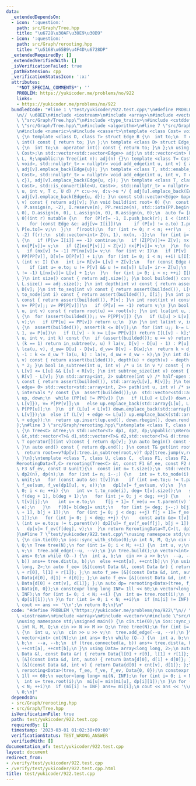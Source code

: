 ```yaml
---
data:
  _extendedDependsOn:
  - icon: ':question:'
    path: src/Graph/Tree.hpp
    title: "\u6728\u30AF\u30E9\u30B9"
  - icon: ':question:'
    path: src/Graph/rerooting.hpp
    title: "\u5168\u65B9\u4F4D\u6728DP"
  _extendedRequiredBy: []
  _extendedVerifiedWith: []
  _isVerificationFailed: true
  _pathExtension: cpp
  _verificationStatusIcon: ':x:'
  attributes:
    '*NOT_SPECIAL_COMMENTS*': ''
    PROBLEM: https://yukicoder.me/problems/no/922
    links:
    - https://yukicoder.me/problems/no/922
  bundledCode: "#line 1 \"test/yukicoder/922.test.cpp\"\n#define PROBLEM \"https://yukicoder.me/problems/no/922\"\
    \n// \u68EE\n#include <iostream>\n#include <array>\n#include <vector>\n#line 2\
    \ \"src/Graph/Tree.hpp\"\n#include <type_traits>\n#include <cstddef>\n#line 5\
    \ \"src/Graph/Tree.hpp\"\n#include <algorithm>\n#line 7 \"src/Graph/Tree.hpp\"\
    \n#include <numeric>\n#include <cassert>\ntemplate <class Cost= void> class Tree\
    \ {\n template <class D, class T> struct Edge_B {\n  int to;\n  T cost;\n  operator\
    \ int() const { return to; }\n };\n template <class D> struct Edge_B<D, void>\
    \ {\n  int to;\n  operator int() const { return to; }\n };\n using Edge= Edge_B<void,\
    \ Cost>;\n std::vector<std::vector<Edge>> adj;\n std::vector<int> P, PP, D, I,\
    \ L, R;\npublic:\n Tree(int n): adj(n) {}\n template <class T= Cost, std::enable_if_t<std::is_same_v<T,\
    \ void>, std::nullptr_t> = nullptr> void add_edge(int u, int v) { adj[u].emplace_back(Edge{v}),\
    \ adj[v].emplace_back(Edge{u}); }\n template <class T, std::enable_if_t<std::is_convertible_v<T,\
    \ Cost>, std::nullptr_t> = nullptr> void add_edge(int u, int v, T c) { adj[u].emplace_back(Edge{v,\
    \ c}), adj[v].emplace_back(Edge{u, c}); }\n template <class T, class U, std::enable_if_t<std::conjunction_v<std::is_convertible<T,\
    \ Cost>, std::is_convertible<U, Cost>>, std::nullptr_t> = nullptr> void add_edge(int\
    \ u, int v, T c, U d) /* c:u->v, d:v->u */ { adj[u].emplace_back(Edge{v, c}),\
    \ adj[v].emplace_back(Edge{u, d}); }\n const std::vector<Edge> &operator[](int\
    \ v) const { return adj[v]; }\n void build(int root= 0) {\n  const int n= adj.size();\n\
    \  P.assign(n, -2), I.reserve(n), PP.resize(n), std::iota(PP.begin(), PP.end(),\
    \ 0), D.assign(n, 0), L.assign(n, 0), R.assign(n, 0);\n  auto f= [&, i= 0, v=\
    \ 0](int r) mutable {\n   for (P[r]= -1, I.push_back(r); i < (int)I.size(); ++i)\n\
    \    for (const Edge &e: adj[v= I[i]])\n     if (P[v] != e.to) I.push_back(e.to),\
    \ P[e.to]= v;\n  };\n  f(root);\n  for (int r= 0; r < n; ++r)\n   if (P[r] ==\
    \ -2) f(r);\n  std::vector<int> Z(n, 1), nx(n, -1);\n  for (int i= n, v; i--;)\
    \ {\n   if (P[v= I[i]] == -1) continue;\n   if (Z[P[v]]+= Z[v]; nx[P[v]] == -1)\
    \ nx[P[v]]= v;\n   if (Z[nx[P[v]]] < Z[v]) nx[P[v]]= v;\n  }\n  for (int v: I)\n\
    \   if (nx[v] != -1) PP[nx[v]]= v;\n  for (int v: I)\n   if (P[v] != -1) PP[v]=\
    \ PP[PP[v]], D[v]= D[P[v]] + 1;\n  for (int i= 0; i < n; ++i) L[I[i]]= i;\n  for\
    \ (int v: I) {\n   int ir= R[v]= L[v] + Z[v];\n   for (const Edge &e: adj[v])\n\
    \    if (int u= e.to; u != P[v] && u != nx[v]) L[u]= ir-= Z[u];\n   if (nx[v]\
    \ != -1) L[nx[v]]= L[v] + 1;\n  }\n  for (int i= 0; i < n; ++i) I[L[i]]= i;\n\
    \ }\n int size() const { return adj.size(); }\n bool builded() const { return\
    \ L.size() == adj.size(); }\n int depth(int v) const { return assert(builded()),\
    \ D[v]; }\n int to_seq(int v) const { return assert(builded()), L[v]; }\n int\
    \ to_node(int i) const { return assert(builded()), I[i]; }\n int parent(int v)\
    \ const { return assert(builded()), P[v]; }\n int root(int v) const {\n  for (assert(builded()),\
    \ v= PP[v];; v= PP[P[v]])\n   if (P[v] == -1) return v;\n }\n bool connected(int\
    \ u, int v) const { return root(u) == root(v); }\n int lca(int u, int v) const\
    \ {\n  for (assert(builded());; v= P[PP[v]]) {\n   if (L[u] > L[v]) std::swap(u,\
    \ v);\n   if (PP[u] == PP[v]) return u;\n  }\n }\n int la(int v, int k) const\
    \ {\n  assert(builded()), assert(k <= D[v]);\n  for (int u;; k-= L[v] - L[u] +\
    \ 1, v= P[u])\n   if (L[v] - k >= L[u= PP[v]]) return I[L[v] - k];\n }\n int jump(int\
    \ u, int v, int k) const {\n  if (assert(builded()); u == v) return -1;\n  if\
    \ (k == 1) return in_subtree(v, u) ? la(v, D[v] - D[u] - 1) : P[u];\n  int w=\
    \ lca(u, v), d_uw= D[u] - D[w], d_vw= D[v] - D[w];\n  return k > d_uw + d_vw ?\
    \ -1 : k <= d_uw ? la(u, k) : la(v, d_uw + d_vw - k);\n }\n int dist(int u, int\
    \ v) const { return assert(builded()), depth(u) + depth(v) - depth(lca(u, v))\
    \ * 2; }\n bool in_subtree(int u, int v) /* u is in v */ const { return assert(builded()),\
    \ L[v] <= L[u] && L[u] < R[v]; }\n int subtree_size(int v) const { return assert(builded()),\
    \ R[v] - L[v]; }\n std::array<int, 2> subtree(int v) /* half-open interval */\
    \ const { return assert(builded()), std::array{L[v], R[v]}; }\n template <bool\
    \ edge= 0> std::vector<std::array<int, 2>> path(int u, int v) /* sequence of closed\
    \ intervals */ const {\n  assert(builded());\n  std::vector<std::array<int, 2>>\
    \ up, down;\n  while (PP[u] != PP[v]) {\n   if (L[u] < L[v]) down.emplace_back(std::array{L[PP[v]],\
    \ L[v]}), v= P[PP[v]];\n   else up.emplace_back(std::array{L[u], L[PP[u]]}), u=\
    \ P[PP[u]];\n  }\n  if (L[u] < L[v]) down.emplace_back(std::array{L[u] + edge,\
    \ L[v]});\n  else if (L[v] + edge <= L[u]) up.emplace_back(std::array{L[u], L[v]\
    \ + edge});\n  return up.insert(up.end(), down.rbegin(), down.rend()), up;\n }\n\
    };\n#line 3 \"src/Graph/rerooting.hpp\"\ntemplate <class T, class C> class RerootingData\
    \ {\n Tree<C> &tree;\n std::vector<T> dp1, dp2, dp;\npublic:\nRerootingData(Tree<C>\
    \ &t,std::vector<T>& d1,std::vector<T>& d2,std::vector<T>& d):tree(t),dp1(d1),dp2(d2),dp(d){}\n\
    \ T operator[](int v)const { return dp[v]; }\n auto begin() const { return dp.begin();\
    \ }\n auto end() const { return dp.end(); }\n const T& get(int root, int v)const{\n\
    \  return root==v?dp[v]:tree.in_subtree(root,v)? dp2[tree.jump(v,root,1)]:dp1[v];\n\
    \ }\n};\ntemplate <class T, class U, class C,  class F1, class F2, class F3>\n\
    RerootingData<T,C> rerooting(Tree<C> &t, const F1 &f_ee, const F2 &f_ve, const\
    \ F3 &f_ev, const U &unit){\n  const int n= t.size();\n  std::vector<T> dp1(n),\
    \ dp2(n), dp(n);\n  for (int i= n; i--;) {\n   int v= t.to_node(i);\n   U sum=\
    \ unit;\n   for (const auto &e: t[v])\n    if (int u=e.to;u != t.parent(v)) sum=\
    \ f_ee(sum, f_ve(dp1[u], v, e));\n   dp1[v]= f_ev(sum, v);\n  }\n  for (int i=\
    \ 0; i < n; ++i) {\n   int v= t.to_node(i), deg= t[v].size();\n   std::vector<U>\
    \ f(deg + 1), b(deg + 1);\n   for (int j= 0; j < deg; ++j) {\n    const auto &e=\
    \ t[v][j];\n    int u= e.to;\n    f[j + 1]= f_ve(u == t.parent(v) ? dp2[v] : dp1[u],v,\
    \ e);\n   }\n   f[0]= b[deg]= unit;\n   for (int j= deg; j--;) b[j]= f_ee(f[j\
    \ + 1], b[j + 1]);\n   for (int j= 0; j < deg; ++j) f[j + 1]= f_ee(f[j], f[j +\
    \ 1]);\n   for (int j= 0; j < deg; ++j) {\n    const auto &e= t[v][j];\n    if\
    \ (int u= e.to;u != t.parent(v)) dp2[u]= f_ev(f_ee(f[j], b[j + 1]), v);\n   }\n\
    \   dp[v]= f_ev(f[deg], v);\n  }\n return RerootingData<T,C>(t, dp1, dp2, dp);\n\
    }\n#line 7 \"test/yukicoder/922.test.cpp\"\nusing namespace std;\nsigned main()\
    \ {\n cin.tie(0);\n ios::sync_with_stdio(0);\n int N, M, Q;\n cin >> N >> M >>\
    \ Q;\n Tree tree(N);\n for (int i= 0; i < M; ++i) {\n  int u, v;\n  cin >> u >>\
    \ v;\n  tree.add_edge(--u, --v);\n }\n tree.build();\n vector<int> cnt(N);\n int\
    \ ans= 0;\n while (Q--) {\n  int a, b;\n  cin >> a >> b;\n  --a, --b;\n  if (tree.connected(a,\
    \ b)) ans+= tree.dist(a, b);\n  else ++cnt[a], ++cnt[b];\n }\n using Data= array<long\
    \ long, 2>;\n auto f_ee= [&](const Data &l, const Data &r) { return Data{l[0]\
    \ + r[0], l[1] + r[1]}; };\n auto f_ve= [&](const Data &d, int, auto) { return\
    \ Data{d[0], d[1] + d[0]}; };\n auto f_ev= [&](const Data &d, int v) { return\
    \ Data{d[0] + cnt[v], d[1]}; };\n auto dp= rerooting<Data>(tree, f_ee, f_ve, f_ev,\
    \ Data{0, 0});\n constexpr long long INF= 1ll << 60;\n vector<long long> mi(N,\
    \ INF);\n for (int i= 0; i < N; ++i) {\n  int u= tree.root(i);\n  mi[u]= min(mi[u],\
    \ dp[i][1]);\n }\n for (int i= 0; i < N; ++i)\n  if (mi[i] != INF) ans+= mi[i];\n\
    \ cout << ans << '\\n';\n return 0;\n}\n"
  code: "#define PROBLEM \"https://yukicoder.me/problems/no/922\"\n// \u68EE\n#include\
    \ <iostream>\n#include <array>\n#include <vector>\n#include \"src/Graph/rerooting.hpp\"\
    \nusing namespace std;\nsigned main() {\n cin.tie(0);\n ios::sync_with_stdio(0);\n\
    \ int N, M, Q;\n cin >> N >> M >> Q;\n Tree tree(N);\n for (int i= 0; i < M; ++i)\
    \ {\n  int u, v;\n  cin >> u >> v;\n  tree.add_edge(--u, --v);\n }\n tree.build();\n\
    \ vector<int> cnt(N);\n int ans= 0;\n while (Q--) {\n  int a, b;\n  cin >> a >>\
    \ b;\n  --a, --b;\n  if (tree.connected(a, b)) ans+= tree.dist(a, b);\n  else\
    \ ++cnt[a], ++cnt[b];\n }\n using Data= array<long long, 2>;\n auto f_ee= [&](const\
    \ Data &l, const Data &r) { return Data{l[0] + r[0], l[1] + r[1]}; };\n auto f_ve=\
    \ [&](const Data &d, int, auto) { return Data{d[0], d[1] + d[0]}; };\n auto f_ev=\
    \ [&](const Data &d, int v) { return Data{d[0] + cnt[v], d[1]}; };\n auto dp=\
    \ rerooting<Data>(tree, f_ee, f_ve, f_ev, Data{0, 0});\n constexpr long long INF=\
    \ 1ll << 60;\n vector<long long> mi(N, INF);\n for (int i= 0; i < N; ++i) {\n\
    \  int u= tree.root(i);\n  mi[u]= min(mi[u], dp[i][1]);\n }\n for (int i= 0; i\
    \ < N; ++i)\n  if (mi[i] != INF) ans+= mi[i];\n cout << ans << '\\n';\n return\
    \ 0;\n}"
  dependsOn:
  - src/Graph/rerooting.hpp
  - src/Graph/Tree.hpp
  isVerificationFile: true
  path: test/yukicoder/922.test.cpp
  requiredBy: []
  timestamp: '2023-03-01 01:02:38+09:00'
  verificationStatus: TEST_WRONG_ANSWER
  verifiedWith: []
documentation_of: test/yukicoder/922.test.cpp
layout: document
redirect_from:
- /verify/test/yukicoder/922.test.cpp
- /verify/test/yukicoder/922.test.cpp.html
title: test/yukicoder/922.test.cpp
---
```

